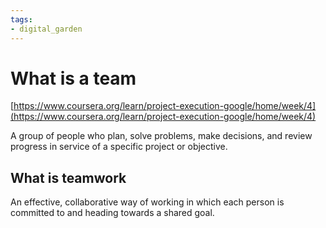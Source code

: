 ```yaml
---
tags: 
- digital_garden
---
```

# What is a team
[https://www.coursera.org/learn/project-execution-google/home/week/4](https://www.coursera.org/learn/project-execution-google/home/week/4)

A group of people who plan, solve problems, make decisions, and review progress in service of a specific project or objective.

## What is teamwork
An effective, collaborative way of working in which each person is committed to and heading towards a shared goal.